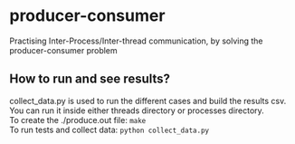 # producer-consumer
Practising Inter-Process/Inter-thread communication, by solving the producer-consumer problem

## How to run and see results? 
collect_data.py is used to run the different cases and build the results csv. You can run it inside either threads directory or processes directory. <br>
To create the ./produce.out file: ```make```  <br>
To run tests and collect data: ``` python collect_data.py ```
